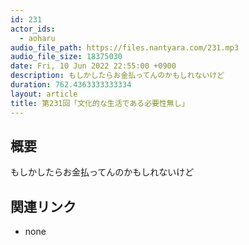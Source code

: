 ```yaml
---
id: 231
actor_ids:
  - aoharu
audio_file_path: https://files.nantyara.com/231.mp3
audio_file_size: 18375030
date: Fri, 10 Jun 2022 22:55:00 +0900
description: もしかしたらお金払ってんのかもしれないけど
duration: 762.4363333333334
layout: article
title: 第231回「文化的な生活である必要性無し」
---
```

## 概要

もしかしたらお金払ってんのかもしれないけど

## 関連リンク

* none
